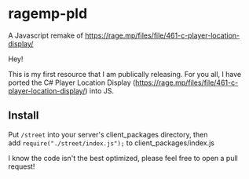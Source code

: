 # ragemp-pld
A Javascript remake of https://rage.mp/files/file/461-c-player-location-display/

Hey!

This is my first resource that I am publically releasing.
For you all, I have ported the C# Player Location Display (https://rage.mp/files/file/461-c-player-location-display/) into JS.


## Install

Put `/street` into your server's client_packages directory, then add `require("./street/index.js");` to client_packages/index.js


I know the code isn't the best optimized, please feel free to open a pull request!
